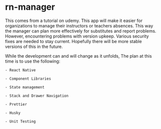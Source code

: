 # rn-manager

This comes from a tutorial on udemy. This app will make it easier for organizations to manage their instructors or teachers absences. This way the manager can plan more effectively for substitutes and report problems. However, encountering problems with version upkeep. Various security fixes are needed to stay current. Hopefully there will be more stable versions of this in the future.

While the development can and will change as it unfolds,
The plan at this time is to use the following:

``` 
- React Native

- Component Libraries

- State management

- Stack and Drawer Navigation

- Prettier

- Husky

- Unit Testing
```
